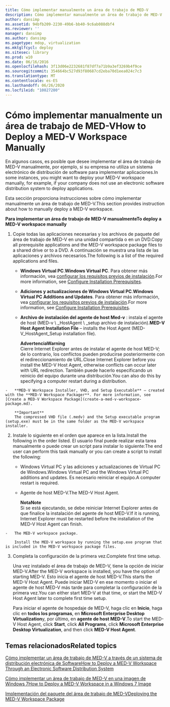 ```yaml
---
title: Cómo implementar manualmente un área de trabajo de MED-V
description: Cómo implementar manualmente un área de trabajo de MED-V
author: dansimp
ms.assetid: 94bfb209-2230-49b6-bb40-9c6ab088dbf4
ms.reviewer: ''
manager: dansimp
ms.author: dansimp
ms.pagetype: mdop, virtualization
ms.mktglfcycl: deploy
ms.sitesec: library
ms.prod: w10
ms.date: 06/16/2016
ms.openlocfilehash: 3f13d06e2232681f87df7a71b9a3ef3269b4f9ce
ms.sourcegitcommit: 354664bc527d93f80687cd2eba70d1eea024c7c3
ms.translationtype: MT
ms.contentlocale: es-ES
ms.lasthandoff: 06/26/2020
ms.locfileid: "10827280"
---
```

# <span data-ttu-id="d17bb-103">Cómo implementar manualmente un área de trabajo de MED-V</span><span class="sxs-lookup"><span data-stu-id="d17bb-103">How to Deploy a MED-V Workspace Manually</span></span>


<span data-ttu-id="d17bb-104">En algunos casos, es posible que desee implementar el área de trabajo de MED-V manualmente, por ejemplo, si su empresa no utiliza un sistema electrónico de distribución de software para implementar aplicaciones.</span><span class="sxs-lookup"><span data-stu-id="d17bb-104">In some instances, you might want to deploy your MED-V workspace manually, for example, if your company does not use an electronic software distribution system to deploy applications.</span></span>

<span data-ttu-id="d17bb-105">Esta sección proporciona instrucciones sobre cómo implementar manualmente un área de trabajo de MED-V.</span><span class="sxs-lookup"><span data-stu-id="d17bb-105">This section provides instruction about how to manually deploy a MED-V workspace.</span></span>

**<span data-ttu-id="d17bb-106">Para implementar un área de trabajo de MED-V manualmente</span><span class="sxs-lookup"><span data-stu-id="d17bb-106">To deploy a MED-V workspace manually</span></span>**

1.  <span data-ttu-id="d17bb-107">Copie todas las aplicaciones necesarias y los archivos de paquete del área de trabajo de MED-V en una unidad compartida o en un DVD.</span><span class="sxs-lookup"><span data-stu-id="d17bb-107">Copy all prerequisite applications and the MED-V workspace package files to a shared drive or to a DVD.</span></span> <span data-ttu-id="d17bb-108">A continuación se muestra una lista de las aplicaciones y archivos necesarios.</span><span class="sxs-lookup"><span data-stu-id="d17bb-108">The following is a list of the required applications and files.</span></span>

    -   <span data-ttu-id="d17bb-109">**Windows Virtual PC**.</span><span class="sxs-lookup"><span data-stu-id="d17bb-109">**Windows Virtual PC**.</span></span> <span data-ttu-id="d17bb-110">Para obtener más información, vea [configurar los requisitos previos de instalación](configure-installation-prerequisites.md).</span><span class="sxs-lookup"><span data-stu-id="d17bb-110">For more information, see [Configure Installation Prerequisites](configure-installation-prerequisites.md).</span></span>

    -   <span data-ttu-id="d17bb-111">**Adiciones y actualizaciones de Windows Virtual PC**.</span><span class="sxs-lookup"><span data-stu-id="d17bb-111">**Windows Virtual PC Additions and Updates**.</span></span> <span data-ttu-id="d17bb-112">Para obtener más información, vea [configurar los requisitos previos de instalación](configure-installation-prerequisites.md).</span><span class="sxs-lookup"><span data-stu-id="d17bb-112">For more information, see [Configure Installation Prerequisites](configure-installation-prerequisites.md).</span></span>

    -   <span data-ttu-id="d17bb-113">**Archivo de instalación del agente de host Med-v** : instala el agente de host (MED-v \ _HostAgent \ _setup archivo de instalación).</span><span class="sxs-lookup"><span data-stu-id="d17bb-113">**MED-V Host Agent Installation File** – installs the Host Agent (MED-V\_HostAgent\_Setup installation file).</span></span>

        **<span data-ttu-id="d17bb-114">Advertencia</span><span class="sxs-lookup"><span data-stu-id="d17bb-114">Warning</span></span>**  
        <span data-ttu-id="d17bb-115">Cierre Internet Explorer antes de instalar el agente de host MED-V; de lo contrario, los conflictos pueden producirse posteriormente con el redireccionamiento de URL.</span><span class="sxs-lookup"><span data-stu-id="d17bb-115">Close Internet Explorer before you install the MED-V Host Agent, otherwise conflicts can occur later with URL redirection.</span></span> <span data-ttu-id="d17bb-116">También puede hacerlo especificando un reinicio del equipo durante una distribución.</span><span class="sxs-lookup"><span data-stu-id="d17bb-116">You can also do this by specifying a computer restart during a distribution.</span></span>



~~~
-   **MED-V Workspace Installer, VHD, and Setup Executable** – created with the **MED-V Workspace Packager**. For more information, see [Create a MED-V Workspace Package](create-a-med-v-workspace-package.md).

    **Important**  
    The compressed VHD file (.medv) and the Setup executable program (setup.exe) must be in the same folder as the MED-V workspace installer.
~~~



2. <span data-ttu-id="d17bb-117">Instale lo siguiente en el orden que aparece en la lista.</span><span class="sxs-lookup"><span data-stu-id="d17bb-117">Install the following in the order listed.</span></span> <span data-ttu-id="d17bb-118">El usuario final puede realizar esta tarea manualmente o puede crear un script para instalar lo siguiente:</span><span class="sxs-lookup"><span data-stu-id="d17bb-118">The end user can perform this task manually or you can create a script to install the following:</span></span>

   -   <span data-ttu-id="d17bb-119">Windows Virtual PC y las adiciones y actualizaciones de Virtual PC de Windows.</span><span class="sxs-lookup"><span data-stu-id="d17bb-119">Windows Virtual PC and the Windows Virtual PC additions and updates.</span></span> <span data-ttu-id="d17bb-120">Es necesario reiniciar el equipo.</span><span class="sxs-lookup"><span data-stu-id="d17bb-120">A computer restart is required.</span></span>

   -   <span data-ttu-id="d17bb-121">Agente de host MED-V.</span><span class="sxs-lookup"><span data-stu-id="d17bb-121">The MED-V Host Agent.</span></span>

       **<span data-ttu-id="d17bb-122">Nota</span><span class="sxs-lookup"><span data-stu-id="d17bb-122">Note</span></span>**  
       <span data-ttu-id="d17bb-123">Si se está ejecutando, se debe reiniciar Internet Explorer antes de que finalice la instalación del agente de host MED-V.</span><span class="sxs-lookup"><span data-stu-id="d17bb-123">If it is running, Internet Explorer must be restarted before the installation of the MED-V Host Agent can finish.</span></span>



~~~
-   The MED-V workspace package.

    Install the MED-V workspace by running the setup.exe program that is included in the MED-V workspace package files.
~~~

3. <span data-ttu-id="d17bb-124">Completa la configuración de la primera vez.</span><span class="sxs-lookup"><span data-stu-id="d17bb-124">Complete first time setup.</span></span>

   <span data-ttu-id="d17bb-125">Una vez instalado el área de trabajo de MED-V, tiene la opción de iniciar MED-V.</span><span class="sxs-lookup"><span data-stu-id="d17bb-125">After the MED-V workspace is installed, you have the option of starting MED-V.</span></span> <span data-ttu-id="d17bb-126">Esto inicia el agente de host MED-V.</span><span class="sxs-lookup"><span data-stu-id="d17bb-126">This starts the MED-V Host Agent.</span></span> <span data-ttu-id="d17bb-127">Puede iniciar MED-V en ese momento o iniciar el agente de host MED-V más tarde para completar la configuración de la primera vez.</span><span class="sxs-lookup"><span data-stu-id="d17bb-127">You can either start MED-V at that time, or start the MED-V Host Agent later to complete first time setup.</span></span>

   <span data-ttu-id="d17bb-128">Para iniciar el agente de hospedaje de MED-V, haga clic en **Inicio**, haga clic en **todos los programas**, en **Microsoft Enterprise Desktop Virtualization**y, por último, en **agente de host MED-V**.</span><span class="sxs-lookup"><span data-stu-id="d17bb-128">To start the MED-V Host Agent, click **Start**, click **All Programs**, click **Microsoft Enterprise Desktop Virtualization**, and then click **MED-V Host Agent**.</span></span>

## <span data-ttu-id="d17bb-129">Temas relacionados</span><span class="sxs-lookup"><span data-stu-id="d17bb-129">Related topics</span></span>


[<span data-ttu-id="d17bb-130">Cómo implementar un área de trabajo de MED-V a través de un sistema de distribución electrónica de Software</span><span class="sxs-lookup"><span data-stu-id="d17bb-130">How to Deploy a MED-V Workspace Through an Electronic Software Distribution System</span></span>](how-to-deploy-a-med-v-workspace-through-an-electronic-software-distribution-system.md)

[<span data-ttu-id="d17bb-131">Cómo implementar un área de trabajo de MED-V en una imagen de Windows 7</span><span class="sxs-lookup"><span data-stu-id="d17bb-131">How to Deploy a MED-V Workspace in a Windows 7 Image</span></span>](how-to-deploy-a-med-v-workspace-in-a-windows-7-image.md)

[<span data-ttu-id="d17bb-132">Implementación del paquete del área de trabajo de MED-V</span><span class="sxs-lookup"><span data-stu-id="d17bb-132">Deploying the MED-V Workspace Package</span></span>](deploying-the-med-v-workspace-package.md)









